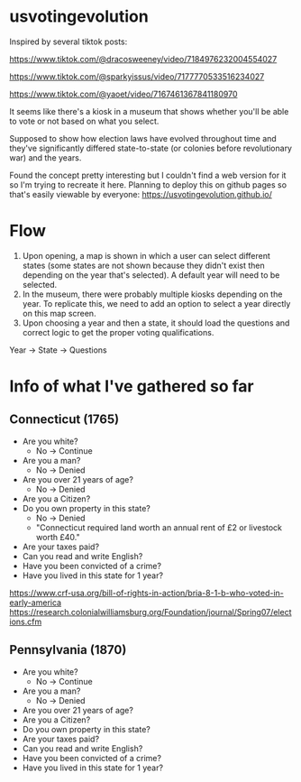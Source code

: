 # usvotingevolution

Inspired by several tiktok posts:

https://www.tiktok.com/@dracosweeney/video/7184976232004554027

https://www.tiktok.com/@sparkyissus/video/7177770533516234027

https://www.tiktok.com/@yaoet/video/7167461367841180970

It seems like there's a kiosk in a museum that shows whether you'll be able to vote or not based on what you select.

Supposed to show how election laws have evolved throughout time and they've significantly differed state-to-state (or colonies before revolutionary war) and the years.

Found the concept pretty interesting but I couldn't find a web version for it so I'm trying to recreate it here.
Planning to deploy this on github pages so that's easily viewable by everyone: https://usvotingevolution.github.io/

# Flow
1) Upon opening, a map is shown in which a user can select different states (some states are not shown because they didn't exist then depending on the year that's selected). A default year will need to be selected. 
2) In the museum, there were probably multiple kiosks depending on the year. To replicate this, we need to add an option to select a year directly on this map screen. 
3) Upon choosing a year and then a state, it should load the questions and correct logic to get the proper voting qualifications. 

Year -> State -> Questions 

# Info of what I've gathered so far
## Connecticut (1765)
* Are you white?
    - No -> Continue
* Are you a man?
    - No -> Denied
* Are you over 21 years of age?
    - No -> Denied
* Are you a Citizen?
* Do you own property in this state?
    - No -> Denied
    - "Connecticut required land worth an annual rent of £2 or livestock worth £40."
* Are your taxes paid?
* Can you read and write English?
* Have you been convicted of a crime?
* Have you lived in this state for 1 year?

https://www.crf-usa.org/bill-of-rights-in-action/bria-8-1-b-who-voted-in-early-america
https://research.colonialwilliamsburg.org/Foundation/journal/Spring07/elections.cfm

## Pennsylvania (1870)
* Are you white?
    - No -> Continue
* Are you a man?
    - No -> Denied
* Are you over 21 years of age?
* Are you a Citizen?
* Do you own property in this state?
* Are your taxes paid?
* Can you read and write English?
* Have you been convicted of a crime?
* Have you lived in this state for 1 year?


